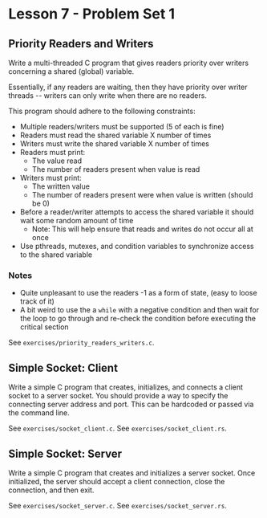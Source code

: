 # Lesson 7 - Problem Set 1

## Priority Readers and Writers

Write a multi-threaded C program that gives readers priority over writers concerning a shared (global) variable.

Essentially, if any readers are waiting, then they have priority over writer threads -- writers can only write when there are no readers.

This program should adhere to the following constraints:

* Multiple readers/writers must be supported (5 of each is fine)
* Readers must read the shared variable X number of times
* Writers must write the shared variable X number of times
* Readers must print:
  * The value read
  * The number of readers present when value is read
* Writers must print:
  * The written value
  * The number of readers present were when value is written (should be 0)
* Before a reader/writer attempts to access the shared variable it should wait some random amount of time
  * Note: This will help ensure that reads and writes do not occur all at once
* Use pthreads, mutexes, and condition variables to synchronize access to the shared variable

### Notes

* Quite unpleasant to use the readers -1 as a form of state, (easy to loose track of it)
* A bit weird to use the a `while` with a negative condition and then wait for the loop to go through and re-check the condition before executing the critical section

See `exercises/priority_readers_writers.c`.

## Simple Socket: Client

Write a simple C program that creates, initializes, and connects a client socket to a server socket. You should provide a way to specify the connecting server address and port. This can be hardcoded or passed via the command line.

See `exercises/socket_client.c`.
See `exercises/socket_client.rs`.

## Simple Socket: Server

Write a simple C program that creates and initializes a server socket. Once initialized, the server should accept a client connection, close the connection, and then exit.

See `exercises/socket_server.c`.
See `exercises/socket_server.rs`.
